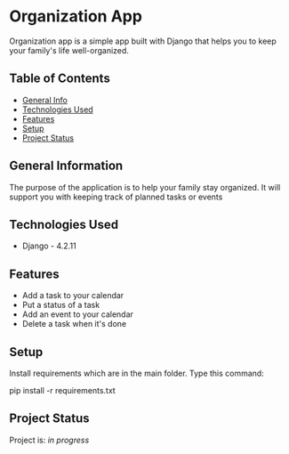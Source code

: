 # Organization App
Organization app is a simple app built with Django that helps you to keep your family's life well-organized.

## Table of Contents
* [General Info](#general-information)
* [Technologies Used](#technologies-used)
* [Features](#features)
* [Setup](#setup)
* [Project Status](#project-status)



## General Information

The purpose of the application is to help your family stay organized. It will support you with keeping track of planned tasks or events 

## Technologies Used
- Django - 4.2.11



## Features
- Add a task to your calendar
- Put a status of a task
- Add an event to your calendar
- Delete a task when it's done 

## Setup

Install requirements which are in the main folder. Type this command:

pip install -r requirements.txt


## Project Status
Project is: _in progress_ 

